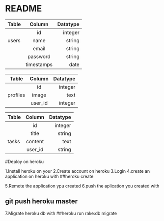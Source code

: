 # README

| Table         | Column        | Datatype |
| ------------- |:-------------:| -----:   |
|               | id            | integer  |
|users          | name          |  string  |
|               | email         |  string  |
|               | password      |  string  |
|               | timestamps    |  date    |


| Table         | Column        | Datatype |
| ------------- |:-------------:| -----:   |
|               | id            |  integer |
|   profiles    | image         |  text    |
|               | user_id       |  integer |


| Table         | Column        | Datatype |
| ------------- |:-------------:| -----:   |
|               | id            |  integer |
|               | title         |  string  |
|tasks          | content       |  text    |
|               | user_id       |  string  |



#Deploy on heroku

1.Install heroku on your
2.Create account on heroku 
3.Login 
4.create an application on heroku with 
##heroku create

5.Remote the application ypu created
6.push the aplication you created with
## git push heroku master
7.Migrate heroku db with
##heroku run rake:db migrate
